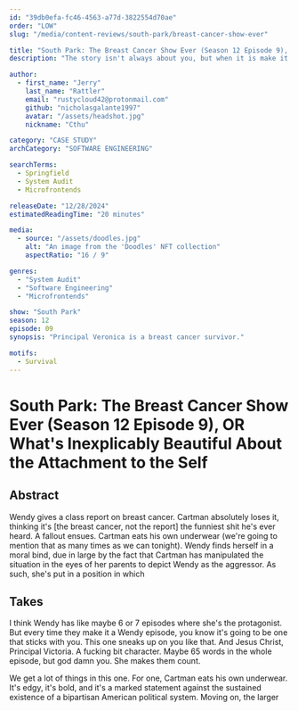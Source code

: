 ```yaml
---
id: "39db0efa-fc46-4563-a77d-3822554d70ae"
order: "LOW"
slug: "/media/content-reviews/south-park/breast-cancer-show-ever"

title: "South Park: The Breast Cancer Show Ever (Season 12 Episode 9), OR What's Inexplicably Beautiful About the Attachment to the Self?"
description: "The story isn't always about you, but when it is make it count."

author:
  - first_name: "Jerry"
    last_name: "Rattler"
    email: "rustycloud42@protonmail.com"
    github: "nicholasgalante1997"
    avatar: "/assets/headshot.jpg"
    nickname: "Cthu"

category: "CASE STUDY"
archCategory: "SOFTWARE ENGINEERING"

searchTerms:
  - Springfield
  - System Audit
  - Microfrontends

releaseDate: "12/28/2024"
estimatedReadingTime: "20 minutes"

media:
  - source: "/assets/doodles.jpg"
    alt: "An image from the 'Doodles' NFT collection"
    aspectRatio: "16 / 9"

genres:
  - "System Audit"
  - "Software Engineering"
  - "Microfrontends"

show: "South Park"
season: 12
episode: 09
synopsis: "Principal Veronica is a breast cancer survivor."

motifs:
  - Survival
---
```


# South Park: The Breast Cancer Show Ever (Season 12 Episode 9), OR What's Inexplicably Beautiful About the Attachment to the Self

## Abstract

Wendy gives a class report on breast cancer. Cartman absolutely loses it, thinking it's [the breast cancer, not the report] the funniest shit he's ever heard. A fallout ensues. Cartman eats his own underwear (we're going to mention that as many times as we can tonight). Wendy finds herself in a moral bind, due in large by the fact that Cartman has manipulated the situation in the eyes of her parents to depict Wendy as the aggressor. As such, she's put in a position in which 

## Takes

I think Wendy has like maybe 6 or 7 episodes where she's the protagonist. But every time they make it a Wendy episode, you know it's going to be one that sticks with you. This one sneaks up on you like that. And Jesus Christ, Principal Victoria. A fucking bit character. Maybe 65 words in the whole episode, but god damn you. She makes them count.

We get a lot of things in this one. For one, Cartman eats his own underwear. It's edgy, it's bold, and it's a marked statement against the sustained existence of a bipartisan American political system. Moving on, the larger 
